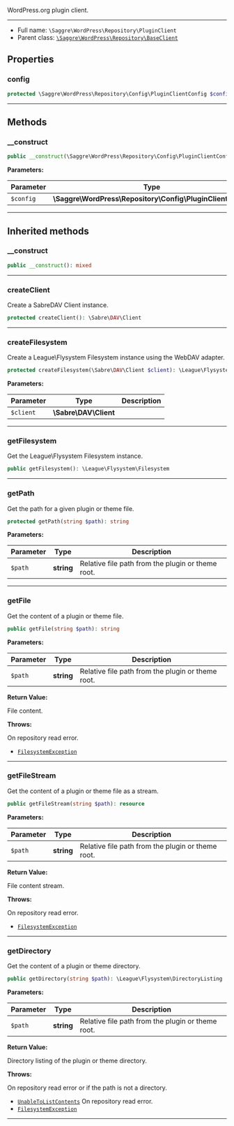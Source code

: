 
WordPress.org plugin client.

***

* Full name: `\Saggre\WordPress\Repository\PluginClient`
* Parent class: [`\Saggre\WordPress\Repository\BaseClient`](./BaseClient)

## Properties

### config

```php
protected \Saggre\WordPress\Repository\Config\PluginClientConfig $config
```

***

## Methods

### __construct

```php
public __construct(\Saggre\WordPress\Repository\Config\PluginClientConfig $config): mixed
```

**Parameters:**

| Parameter | Type                                                       | Description |
|-----------|------------------------------------------------------------|-------------|
| `$config` | **\Saggre\WordPress\Repository\Config\PluginClientConfig** |             |

***

## Inherited methods

### __construct

```php
public __construct(): mixed
```

***

### createClient

Create a SabreDAV Client instance.

```php
protected createClient(): \Sabre\DAV\Client
```

***

### createFilesystem

Create a League\Flysystem Filesystem instance using the WebDAV adapter.

```php
protected createFilesystem(\Sabre\DAV\Client $client): \League\Flysystem\Filesystem
```

**Parameters:**

| Parameter | Type                  | Description |
|-----------|-----------------------|-------------|
| `$client` | **\Sabre\DAV\Client** |             |

***

### getFilesystem

Get the League\Flysystem Filesystem instance.

```php
public getFilesystem(): \League\Flysystem\Filesystem
```

***

### getPath

Get the path for a given plugin or theme file.

```php
protected getPath(string $path): string
```

**Parameters:**

| Parameter | Type       | Description                                       |
|-----------|------------|---------------------------------------------------|
| `$path`   | **string** | Relative file path from the plugin or theme root. |

***

### getFile

Get the content of a plugin or theme file.

```php
public getFile(string $path): string
```

**Parameters:**

| Parameter | Type       | Description                                       |
|-----------|------------|---------------------------------------------------|
| `$path`   | **string** | Relative file path from the plugin or theme root. |

**Return Value:**

File content.

**Throws:**

On repository read error.
- [`FilesystemException`](../../../League/Flysystem/FilesystemException)

***

### getFileStream

Get the content of a plugin or theme file as a stream.

```php
public getFileStream(string $path): resource
```

**Parameters:**

| Parameter | Type       | Description                                       |
|-----------|------------|---------------------------------------------------|
| `$path`   | **string** | Relative file path from the plugin or theme root. |

**Return Value:**

File content stream.

**Throws:**

On repository read error.
- [`FilesystemException`](../../../League/Flysystem/FilesystemException)

***

### getDirectory

Get the content of a plugin or theme directory.

```php
public getDirectory(string $path): \League\Flysystem\DirectoryListing
```

**Parameters:**

| Parameter | Type       | Description                                       |
|-----------|------------|---------------------------------------------------|
| `$path`   | **string** | Relative file path from the plugin or theme root. |

**Return Value:**

Directory listing of the plugin or theme directory.

**Throws:**

On repository read error or if the path is not a directory.
- [`UnableToListContents`](../../../League/Flysystem/UnableToListContents)
On repository read error.
- [`FilesystemException`](../../../League/Flysystem/FilesystemException)

***
